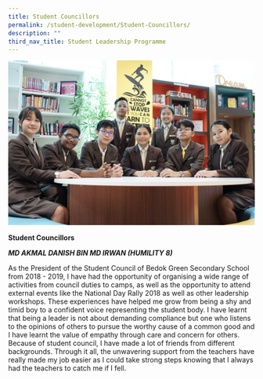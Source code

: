 ```yaml
---
title: Student Councillors
permalink: /student-development/Student-Councillors/
description: ""
third_nav_title: Student Leadership Programme
---
```


![](/images/slp.jpg)

**Student Councillors**

***MD AKMAL DANISH BIN MD IRWAN (HUMILITY 8)***

As the President of the Student Council of Bedok Green Secondary School from 2018 - 2019, I have had the opportunity of organising a wide range of  activities from council duties to camps, as well as the opportunity to attend external events like the National Day Rally 2018 as well as other leadership workshops.  These experiences have helped me grow from being a shy and timid boy to a confident voice representing the student body. I have learnt that being a leader is not about demanding compliance but one who listens to the opinions of others to pursue the worthy cause of a common good and I have learnt the value of empathy through care and concern for others. Because of student council, I have made a lot of friends from different backgrounds. Through it all, the unwavering support from the teachers have really made my job easier as I could take strong steps knowing that I always had the teachers to catch me if I fell.